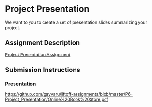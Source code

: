 # Project Presentation
We want to you to create a set of presentation slides summarizing your project.

## Assignment Description
[Project Presentation Assignment](https://education.launchcode.org/liftoff/assignments/project-presentation/)

## Submission Instructions

### Presentation
https://github.com/gavvaru/liftoff-assignments/blob/master/P6-Project_Presentation/Online%20Book%20Store.pdf
